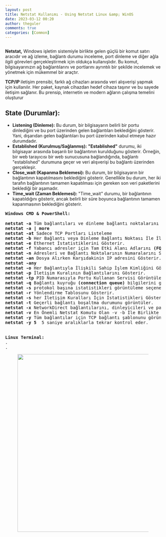 ```yaml
---
layout: post
title: Netstat Kullanımı - Using Netstat Linux &amp; WinOS
date: 2023-03-12 00:20
author: theguler
comments: true
categories: [Common]
---
```

<!-- wp:image {"id":6028,"sizeSlug":"large","linkDestination":"none"} -->
<figure class="wp-block-image size-large"><img src="https://theguler.wordpress.com/wp-content/uploads/2023/03/netstat.png?w=735" alt="" class="wp-image-6028" /></figure>
<!-- /wp:image -->

<!-- wp:paragraph -->
<p><strong>Netstat,</strong> Windows işletim sistemiyle birlikte gelen güçlü bir komut satırı aracıdır ve ağ izleme, bağlantı durumu inceleme, port dinleme ve diğer ağla ilgili görevleri gerçekleştirmek için oldukça kullanışlıdır. Bu komut, bilgisayarınızın ağ bağlantılarını ve portlarını ayrıntılı bir şekilde incelemek ve yönetmek için mükemmel bir araçtır.</p>
<!-- /wp:paragraph -->

<!-- wp:paragraph -->
<p><strong>TCP/IP </strong>iletişim prensibi,<strong> </strong>farklı ağ cihazları arasında veri alışverişi yapmak için kullanılır. Her paket, kaynak cihazdan hedef cihaza taşınır ve bu sayede iletişim sağlanır. Bu prensip, internetin ve modern ağların çalışma temelini oluşturur</p>
<!-- /wp:paragraph -->

<!-- wp:heading -->
<h2 class="wp-block-heading"><strong>State (Durumlar):</strong></h2>
<!-- /wp:heading -->

<!-- wp:list -->
<ul><!-- wp:list-item -->
<li><strong>Listening (Dinleme):</strong> Bu durum, bir bilgisayarın belirli bir portu dinlediğini ve bu port üzerinden gelen bağlantıları beklediğini gösterir. Yani, dışarıdan gelen bağlantıları bu port üzerinden kabul etmeye hazır durumdadır.</li>
<!-- /wp:list-item -->

<!-- wp:list-item -->
<li><strong>Established (Kurulmuş/Sağlanmış):</strong> <strong>"Established"</strong> durumu, iki bilgisayar arasında başarılı bir bağlantının kurulduğunu gösterir. Örneğin, bir web tarayıcısı bir web sunucusuna bağlandığında, bağlantı "established" durumuna geçer ve veri alışverişi bu bağlantı üzerinden gerçekleşir.</li>
<!-- /wp:list-item -->

<!-- wp:list-item -->
<li><strong>Close_wait (Kapanma Beklemesi):</strong> Bu durum, bir bilgisayarın bir bağlantının kapatılmasını beklediğini gösterir. Genellikle bu durum, her iki tarafın bağlantının tamamen kapatılması için gereken son veri paketlerini beklediği bir aşamadır.</li>
<!-- /wp:list-item -->

<!-- wp:list-item -->
<li><strong>Time_wait (Zaman Beklemesi):</strong> "Time_wait" durumu, bir bağlantının kapatıldığını gösterir, ancak belirli bir süre boyunca bağlantının tamamen kapanmasının beklediğini gösterir. </li>
<!-- /wp:list-item --></ul>
<!-- /wp:list -->

<!-- wp:preformatted -->
<pre class="wp-block-preformatted"><strong>Windows CMD &amp; PowerShell:</strong>

<strong>netstat -a</strong> Tüm bağlantıları ve dinleme bağlantı noktalarını görüntüler.
<strong>netstat -a | more</strong>
<strong>netstat -at</strong> Sadece TCP Portları Listeleme
<strong>netstat -b </strong>Her Bağlantı veya Dinleme Bağlantı Noktası İle İlişkili Çalıştırılabilir Dosyayı Gösterir.
<strong>netstat -e </strong>Ethernet İstatistiklerini Gösterir.
<strong>netstat -f </strong>Yabancı adresler için Tam Etki Alanı Adlarını <strong>(FQDN)</strong> görüntüler.
<strong>netstat -n </strong>Adresleri ve Bağlantı Noktalarının Numaralarını Sayısal Biçimde Gösterir
<strong>netstat -an</strong> Dosya Alırken Karşıdakinin IP adresini Gösterir.
<strong>netstat -any</strong>
<strong>netstat -o</strong> Her Bağlantıyla İlişkili Sahip İşlem Kimliğini Gösterir.
<strong>netstat -p</strong> İletişim Kuralının Bağlantılarını Gösterir.
<strong>netstat -tp</strong> PID Numarasıyla Portu Kullanan Servisi Görüntüleme
<strong>netstat -q</strong> Bağlantı kuyruğu <strong>(connection queue)</strong> bilgilerini görüntüler.
<strong>netstat -s</strong> protokol başına istatistikleri görüntüleme seçeneği, protokol aşağıdakilerden herhangi biri olabilir: IP, IPv6, ICMP, ICMPv6, TCP, TCPv6, UDP veya UDPv6
<strong>netstat -r </strong>Yönlendirme Tablosunu Gösterir.
<strong>netstat -s</strong> her İletişim Kuralları İçin İstatistikleri Gösterir.
<strong>netstat -t</strong> Geçerli bağlantı boşaltma durumunu görüntüler.
<strong>netstat -x </strong>NetworkDirect bağlantılarını, dinleyicileri ve paylaşılan uç noktaları görüntüler.
<strong>netstat -v </strong>En Önemli Netstat Komutu Olan -v -b İle Birlikte Kullanılırsa Tüm Çalışan Dosyalar İçin Bağlantı ve Bağlantı Noktası Oluşumu İle İlgili Bileşenlerin Sırasını Gösterir.
<strong>netstat -y </strong>Tüm bağlantılar için TCP bağlantı şablonunu görüntüler. Diğer seçeneklerle birleştirilemez.
<strong>netstat -y 5 </strong> 5 saniye aralıklarla tekrar kontrol eder.


<strong>Linux Terminal:</strong>
.
.</pre>
<!-- /wp:preformatted -->

<!-- wp:image {"id":8915,"width":"574px","height":"auto","sizeSlug":"large","linkDestination":"none"} -->
<figure class="wp-block-image size-large is-resized"><img src="https://theguler.wordpress.com/wp-content/uploads/2023/10/pid.png?w=772" alt="" class="wp-image-8915" style="width:574px;height:auto" /></figure>
<!-- /wp:image -->

